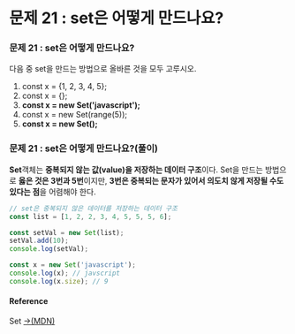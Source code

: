 # 문제 21 : set은 어떻게 만드나요?

### 문제 21 : set은 어떻게 만드나요?

다음 중 set을 만드는 방법으로 올바른 것을 모두 고루시오.

1. const x = {1, 2, 3, 4, 5};
2. const x = {};
3. **const x = new Set\('javascript'\);**
4. const x = new Set\(range\(5\)\);
5. **const x = new Set\(\);**

### 문제 21 : set은 어떻게 만드나요?\(풀이\)

**Set**객체는 **중복되지 않는 값\(value\)을 저장하는 데이터 구조**이다. Set을 만드는 방법으로  **옳은 것은 3번과 5번**이지만, **3번은 중복되는 문자가 있어서 의도치 않게 저장될 수도 있다는 점**을 어렴해야 한다.

```javascript
// set은 중복되지 않은 데이터를 저장하는 데이터 구조
const list = [1, 2, 2, 3, 4, 5, 5, 5, 6];

const setVal = new Set(list);
setVal.add(10);
console.log(setVal);

const x = new Set('javascript');
console.log(x); // javscript
console.log(x.size); // 9
```

#### Reference

Set [→\(MDN\)](https://developer.mozilla.org/ko/docs/Web/JavaScript/Reference/Global_Objects/Set)

